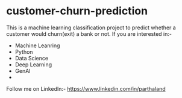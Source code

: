 # customer-churn-prediction
This is a machine learning classification project to predict whether a customer would churn(exit) a bank or not.
If you are interested in:-
- Machine Leanring
- Python
- Data Science
- Deep Learning
- GenAI
- 
Follow me on LinkedIn:-
https://www.linkedin.com/in/parthaland
